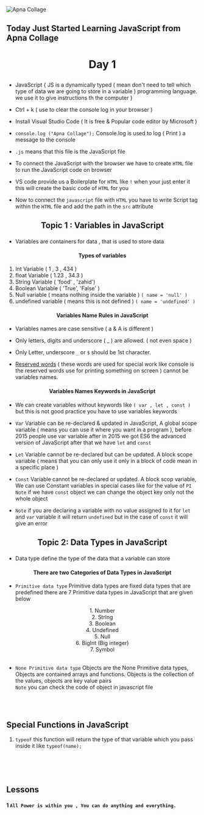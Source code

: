 ![Apna Collage](https://lwfiles.mycourse.app/62a6cd5e1e9e2fbf212d608d-public/6efdd5e7f0d663cf231d0f2040be0a1e.png)


## Today Just Started Learning JavaScript from Apna Collage

# <p align='center'> Day 1 </p>

- JavaScript { JS is a dynamically typed ( mean don't need to tell which type of data we are going to store in a variable ) programming language. we use it to give instructions th the computer }

- Ctrl + k ( use to clear the console log in your browser )

- Install Visual Studio Code ( It is free & Popular code editor by Microsoft )

- `console.log ("Apna Collage");` Console.log is used to log ( Print ) a message to the console

- `.js` means that this file is the JavaScript file

- To connect the JavaScript with the browser we have to create `HTML` file to run the JavaScript code on browser 

- VS code provide us a Boilerplate for `HTML` like `!` when your just enter it this will create the basic code of `HTML` for you

- Now to connect the `javascript` file with `HTML` you have to write Script tag within the `HTML` file and add the path in the `src` attribute

## <p align='center'> Topic 1 : Variables in JavaScript</p>
- Variables are containers for data , that is used to store data
#### <p align='center'>Types of variables</p>
1. Int Variable ( 1 , 3 , 434 )
2. float Variable ( 1.23 , 34.3 )
3. String Variable ( 'food' , 'zahid')
4. Boolean Variable ( 'True', 'False' )
5. Null variable ( means nothing inside the variable ) `( name = 'null' )`
6. undefined variable ( means this is not defined ) `( name = 'undefined' )`

#### <p align='center'> Variables Name Rules in JavaScript</p>
- Variables names are case sensitive ( a & A is different )
- Only letters, digits and underscore ( _ ) are allowed. ( not even space )
- Only Letter, underscore ` _ ` or `$` should be 1st character.

- [Reserved words](https://developer.mozilla.org/en-US/docs/Web/JavaScript/Reference/Lexical_grammar#reserved_words)  ( these words are used for special work like console is the reserved words use for printing something on screen ) cannot be variables names.

#### <p align='center'> Variables Names Keywords in JavaScript</p>
- We can create variables without keywords like `( var , let , const )` but this is not good practice you have to use variables keywords

- `Var` Variable can be re-declared & updated in JavaScript, A global scope variable ( means you can use it where you want in a program ), before 2015 people use var variable after in 2015 we got ES6 the advanced version of JavaScript after that we have `let` and `const`

- `Let` Variable cannot be re-declared but can be updated. A block scope variable ( means that you can only use it only in a block of code mean in a specific place )
- `Const` Variable cannot be re-declared or updated. A block scop variable, We can use Constant variables in special cases like for the value of `PI` <br> `Note` if we have `const` object we can change the object key only not the whole object

-  `Note` if you are declaring a variable with no value assigned to it for `let` and `var` variable it will return `undefined` but in the case of `const` it will give an error 

## <p align='center'> Topic 2: Data Types in JavaScript</p>
- Data type define the type of the data that a variable can store
#### <p align='center'> There are two Categories of Data Types in JavaScript</p>
- `Primitive data type` Primitive data types are fixed data types that are predefined there are 7 Primitive data types in JavaScript that are given below
<div align='center'>
1. Number <br>
2. String <br>
3. Boolean<br>
4. Undefined<br>
5. Null <br>
6. BigInt (Big integer) <br>
7. Symbol <br>
</div>

<br>

- `None Primitive data type` Objects are the None Primitive data types, Objects are contained arrays and functions. Objects is the collection of the values, objects are key value pairs <br> `Note` you can check the code of object in javascript file


<br>
<br>

## Special Functions in JavaScript
1. `typeof` this function will return the type of that variable which you pass inside it like `typeof(name);`




<br><br><br>

## Lessons

#### 1 `All Power is within you , You can do anything and everything.`

